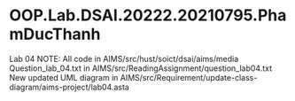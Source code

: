 # OOP.Lab.DSAI.20222.20210795.PhamDucThanh
Lab 04 NOTE:
All code in AIMS/src/hust/soict/dsai/aims/media
Question_lab_04.txt in AIMS/src/ReadingAssignment/question_lab04.txt
New updated UML diagram in AIMS/src/Requirement/update-class-diagram/aims-project/lab04.asta


